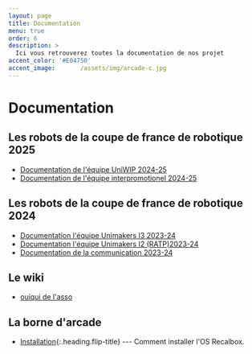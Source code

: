 ```yaml
---
layout: page
title: Documentation
menu: true
order: 6
description: >
  Ici vous retrouverez toutes la documentation de nos projet
accent_color: '#E04750'
accent_image:       /assets/img/arcade-c.jpg
---
```


# Documentation

## Les robots de la coupe de france de robotique 2025
* [Documentation de l'équipe UniWIP 2024-25](https://unimakers.fr/UniWip-Docs-CDR2025/)
* [Documentation de l'équipe interpromotionel 2024-25](https://unimakers.fr/Docs-CDR-2025/)

## Les robots de la coupe de france de robotique 2024
* [Documentation l'équipe Unimakers I3 2023-24](https://unimakers.fr/Docs-Unimakers-CDR-2024/)
* [Documentation l'équipe Unimakers I2 (RATP)2023-24](https://unimakers.fr/ITEC-2024-I2/)
* [Documentation de la communication 2023-24](http://unimakers.fr/doc_com/)

## Le wiki
* [ouiqui de l'asso](https://unimakers.fr/wiki/)

<!-- Buyers of the PRO version can jump straight to [installation for pro buyers](install.md#pro-version),
or [upgrades for pro buyers](upgrade.md#pro-version).
-->
## La borne d'arcade


* [Installation]{:.heading.flip-title} --- Comment installer l'OS Recalbox.

[installation]: /docs/7.5.2/installation.html
